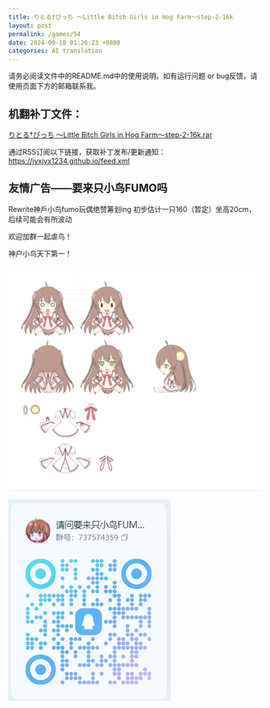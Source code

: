 ```yaml
---
title: りとる†びっち ～Little Bitch Girls in Hog Farm～step-2-16k
layout: post
permalink: /games/54
date: 2024-09-18 01:26:23 +0800
categories: AI translation
---
```



请务必阅读文件中的README.md中的使用说明。如有运行问题 or bug反馈，请使用页面下方的邮箱联系我。

## 机翻补丁文件：

[りとる†びっち ～Little Bitch Girls in Hog Farm～step-2-16k.rar](../resources/%E3%82%8A%E3%81%A8%E3%82%8B%E2%80%A0%E3%81%B3%E3%81%A3%E3%81%A1%20%EF%BD%9ELittle%20Bitch%20Girls%20in%20Hog%20Farm%EF%BD%9Estep-2-16k.rar)

 

通过RSS订阅以下链接，获取补丁发布/更新通知：https://jyxjyx1234.github.io/feed.xml

## 友情广告——要来只小鸟FUMO吗

Rewrite神戶小鸟fumo玩偶绝赞筹划ing 初步估计一只160（暂定）坐高20cm，后续可能会有所波动

欢迎加群一起虐鸟！

神户小鸟天下第一！

![稿图.png](image/广告/小鸟稿图.png)

![群号.png](image/广告/群号.png)
